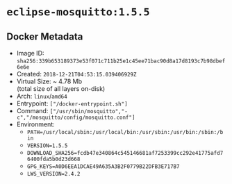 # `eclipse-mosquitto:1.5.5`

## Docker Metadata

- Image ID: `sha256:339b653189373e53f071c711b25e1c45ee71bac90d8a17d8193c7b98dbef6e6e`
- Created: `2018-12-21T04:53:15.039406929Z`
- Virtual Size: ~ 4.78 Mb  
  (total size of all layers on-disk)
- Arch: `linux`/`amd64`
- Entrypoint: `["/docker-entrypoint.sh"]`
- Command: `["/usr/sbin/mosquitto","-c","/mosquitto/config/mosquitto.conf"]`
- Environment:
  - `PATH=/usr/local/sbin:/usr/local/bin:/usr/sbin:/usr/bin:/sbin:/bin`
  - `VERSION=1.5.5`
  - `DOWNLOAD_SHA256=fcdb47e340864c545146681af7253399cc292e41775afd76400fda5b0d23d668`
  - `GPG_KEYS=A0D6EEA1DCAE49A635A3B2F0779B22DFB3E717B7`
  - `LWS_VERSION=2.4.2`
